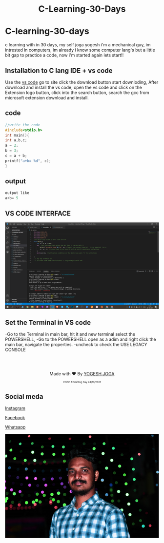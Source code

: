 # <p align="center"><b>C-Learning-30-Days</b> </p>

# C-learning-30-days
c learning with in 30 days, my self joga yogesh i'm a mechanical guy, im intrested in computers, im already i know some computer lang's but a little bit gap to practice a code, now i'm started again lets start!!

## Installation to C lang IDE + vs code
Use the [vs code]( https://code.visualstudio.com/ ) go to site click the download button start downloding, After download and install the vs code, open the vs code and click on the Extension logo button, click into the search button, search the gcc from microsoft extension download and install.

## code
```c
//write the code 
#include<stdio.h>
int main(){
int a,b,c;
a = 2;
b = 3;
c = a + b;
printf("a+b= %d", c);
}

```

## output
```c
output like 
a+b= 5
```

## VS CODE INTERFACE
<img src="https://github.com/yogeshjoga/c-learning-30-days/blob/master/vs_code_interface.png">



## Set the Terminal in VS code

-Go to the Terminal in main bar, hit it and new terminal select the POWERSHELL,
-Go to the POWERSHELL open as a adim and right click the main bar, navigate the properties.
-uncheck to check the USE LEGACY CONSOLE

<br>

<br>

<p align="center">Made with ❤️ By <a href="https://www.google.com/search?q=yogesh+joga&oq=yogesh+joga&aqs=chrome.0.69i59j0i512j0i10i22i30j69i60l3j69i65.2825j0j7&sourceid=chrome&ie=UTF-8">YOGESH JOGA</a></p>
<p align="center" style="font-size: 8px">CODE <b>C</b> Starting Day 24/10/2021</p>

## Social meda

[Instagram]( https://www.instagram.com/_yogi_joga/ )

[Facebook]( https://www.instagram.com/direct/t/340282366841710300949128193496886799294 )

[Whatsapp]( https://chatwith.io/s/617ab3d1a9ef6 )

<p align="center" style="font-size: 8px"></p>

   
<img src="https://github.com/yogeshjoga/c-learning-30-days/blob/master/my_photo_git.jpg">